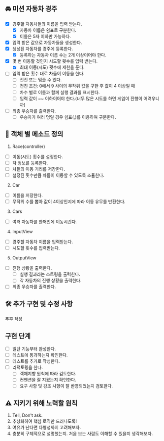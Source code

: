 ## 🚘 미션 자동차 경주  
- [x] 경주할 자동차들의 이름을 입력 받는다.    
  - [x] 자동차 이름은 쉼표로 구분한다.  
  - [x] 이름은 5자 이하만 가능하다.  
- [x] 입력 받은 값으로 자동차들을 생성한다.  
- [x] 생성된 자동차를 경주에 등록한다.  
  - [x] 등록하는 자동차 이름 수는 2개 이상이어야 한다.    
- [x] 몇 번 이동할 것인지 시도할 횟수를 입력 받는다.  
  - [x] 최대 이동(시도) 횟수에 제한을 둔다.
- [ ] 입력 받은 횟수 대로 차들이 이동을 한다.
  - [ ] 전진 또는 멈출 수 있다.
  - [ ] 전진 조건: 0에서 9 사이의 무작위 값을 구한 후 값이 4 이상일 때  
  - [ ] 차수 별로 이름과 함께 실행 결과를 표시한다.  
  - [ ] 입력 값이 ~~ 이하이어야 한다.(너무 많은 시도를 하면 게임이 진행이 어려우니까)  
- [ ] 최종 우승자를 출력한다.
  - [ ] 우승자가 여러 명일 경우 쉼표(,)를 이용하여 구분한다.
  
## 📝 객체 별 메소드 정의  
1. Race(controller)  
- [ ] 이동(시도) 횟수를 설정한다.  
- [ ] 차 정보를 등록한다.  
- [ ] 차들의 이동 거리를 저장한다.  
- [ ] 설정된 횟수만큼 차들이 이동할 수 있도록 조율한다.  
    
2. Car  
- [ ] 이름을 저장한다.  
- [ ] 무작위 수를 뽑아 값이 4이상인지에 따라 이동 유무를 반환한다.  
  
3. Cars  
- [ ] 여러 자동차를 한꺼번에 이동시킨다.  
   
4. InputView  
- [ ] 경주할 자동차 이름을 입력받는다.  
- [ ] 시도할 횟수를 입력받는다.    
   
5. OutputView  
- [ ] 진행 상황을 출력한다.   
  - [ ] 실행 결과라는 스트링을 출력한다.  
  - [ ] 각 자동차의 진행 상황을 출력한다.  
- [ ] 최종 우승자를 출력한다.  
  
## 🛠️ 추가 구현 및 수정 사항  
추후 작성  

## 구현 단계  
- [ ] 일단 기능부터 완성한다.  
- [ ] 테스트에 통과하는지 확인한다.  
- [ ] 테스트를 추가로 작성한다.  
- [ ] 리팩토링을 한다.  
  - [ ] 객체지향 원칙에 따라 검토한다.  
  - [ ] 컨벤션을 잘 지켰는지 확인한다.  
  - [ ] 요구 사항 및 강조 사항이 잘 반영되었는지 검토한다.  
  
## ⚠️ 지키기 위해 노력할 원칙  
1. Tell, Don't ask.  
2. 추상화하여 핵심 로직만 드러나도록!   
3. 여유가 난다면 다형성까지 고려해보자.  
4. 충분히 구체적으로 설명했는지. 처음 보는 사람도 이해할 수 있을지 생각해보자.   
